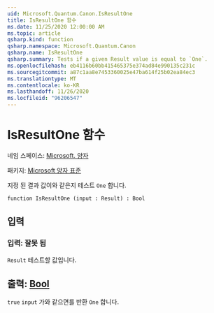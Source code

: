 ```yaml
---
uid: Microsoft.Quantum.Canon.IsResultOne
title: IsResultOne 함수
ms.date: 11/25/2020 12:00:00 AM
ms.topic: article
qsharp.kind: function
qsharp.namespace: Microsoft.Quantum.Canon
qsharp.name: IsResultOne
qsharp.summary: Tests if a given Result value is equal to `One`.
ms.openlocfilehash: eb4116b60bb415465375e374ad84e990135c231c
ms.sourcegitcommit: a87c1aa8e7453360025e47ba614f25b02ea84ec3
ms.translationtype: MT
ms.contentlocale: ko-KR
ms.lasthandoff: 11/26/2020
ms.locfileid: "96206547"
---
```

# <a name="isresultone-function"></a>IsResultOne 함수

네임 스페이스: [Microsoft. 양자](xref:Microsoft.Quantum.Canon)

패키지: [Microsoft 양자 표준](https://nuget.org/packages/Microsoft.Quantum.Standard)


지정 된 결과 값이와 같은지 테스트 `One` 합니다.

```qsharp
function IsResultOne (input : Result) : Bool
```


## <a name="input"></a>입력

### <a name="input--__invalidresult__"></a>입력: __잘못 <Result> 됨__

`Result` 테스트할 값입니다.



## <a name="output--bool"></a>출력: [Bool](xref:microsoft.quantum.lang-ref.bool)

`true` `input` 가와 같으면를 반환 `One` 합니다.